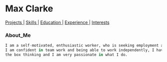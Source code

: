 # Max Clarke
<a href="#Projects">Projects </a> | <a href="#Skills">Skills </a> | <a href="#Education">Education </a> | <a href="#Experience">Experience </a> | <a href="#Interests">Interests</a>
<br>
<h3>About_Me</h3>

```r
I am a self-motivated, enthusiastic worker, who is seeking employment as a Junior Full Stack Developer. 
I am confident in team work and being able to work independently, I have a keen eye for logical and out 
the box thinking and I am very passionate in what I do.

 ```
